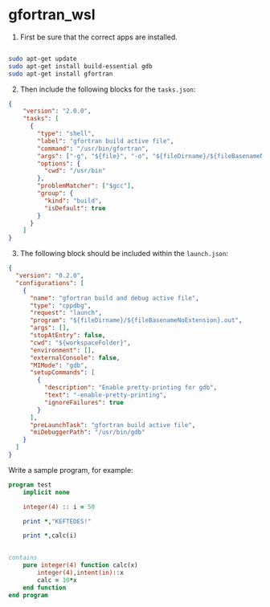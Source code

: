 # gfortran_wsl


1. First be sure that the correct apps are installed.
```bash

sudo apt-get update
sudo apt-get install build-essential gdb
sudo apt-get install gfortran

```

2. Then include the following blocks for the `tasks.json`:
```json
{
    "version": "2.0.0",
    "tasks": [
      {
        "type": "shell",
        "label": "gfortran build active file",
        "command": "/usr/bin/gfortran",
        "args": ["-g", "${file}", "-o", "${fileDirname}/${fileBasenameNoExtension}.out"],
        "options": {
          "cwd": "/usr/bin"
        },
        "problemMatcher": ["$gcc"],
        "group": {
          "kind": "build",
          "isDefault": true
        }
      }
    ]
}
```
3. The following block should be included within the `launch.json`:
```json
{
  "version": "0.2.0",
  "configurations": [
    {
      "name": "gfortran build and debug active file",
      "type": "cppdbg",
      "request": "launch",
      "program": "${fileDirname}/${fileBasenameNoExtension}.out",
      "args": [],
      "stopAtEntry": false,
      "cwd": "${workspaceFolder}",
      "environment": [],
      "externalConsole": false,
      "MIMode": "gdb",
      "setupCommands": [
        {
          "description": "Enable pretty-printing for gdb",
          "text": "-enable-pretty-printing",
          "ignoreFailures": true
        }
      ],
      "preLaunchTask": "gfortran build active file",
      "miDebuggerPath": "/usr/bin/gdb"
    }
  ]
}
```

Write a sample program, for example:
```fortran
program test
    implicit none

    integer(4) :: i = 50

    print *,"KEFTEDES!"

    print *,calc(i)
    

contains
    pure integer(4) function calc(x)
        integer(4),intent(in)::x
        calc = 10*x
    end function
end program
```
